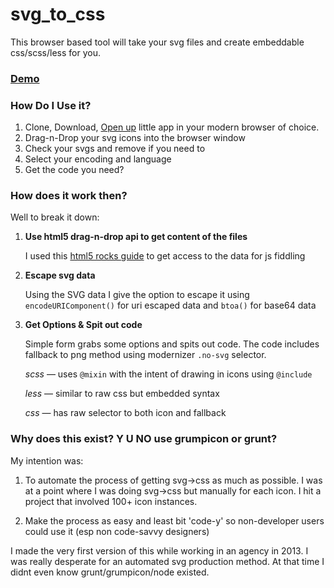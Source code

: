 # svg_to_css

This browser based tool will take your svg files and create embeddable css/scss/less for you.

### [Demo](http://moistpaint.github.io/svg-to-css/)

### How Do I Use it?

1. Clone, Download, [Open up](http://moistpaint.github.io/svg-to-css/) little app in your modern browser of choice.
2. Drag-n-Drop your svg icons into the browser window
3. Check your svgs and remove if you need to
4. Select your encoding and language
5. Get the code you need?

### How does it work then?

Well to break it down:

1. **Use html5 drag-n-drop api to get content of the files**
	
	I used this [html5 rocks guide](http://www.html5rocks.com/en/tutorials/file/dndfiles/) to get access to the data for js fiddling

2. **Escape svg data**
	
	Using the SVG data I give the option to escape it using `encodeURIComponent()` for uri escaped data and `btoa()` for base64 data

2. **Get Options & Spit out code**
	
	Simple form grabs some options and spits out code. The code includes fallback to png method using modernizer `.no-svg` selector.

	_scss_ — uses `@mixin` with the intent of drawing in icons using `@include`

	_less_ — similar to raw css but embedded syntax

	_css_ — has raw selector to both icon and fallback

### Why does this exist? Y U NO use grumpicon or grunt?

My intention was: 

1. To automate the process of getting svg->css as much as possible. I was at a point where I was doing svg->css but manually for each icon. I hit a project that involved 100+ icon instances.

2. Make the process as easy and least bit 'code-y' so non-developer users could use it (esp non code-savvy designers)

I made the very first version of this while working in an agency in 2013. I was really desperate for an automated svg production method. At that time I didnt even know grunt/grumpicon/node existed.

